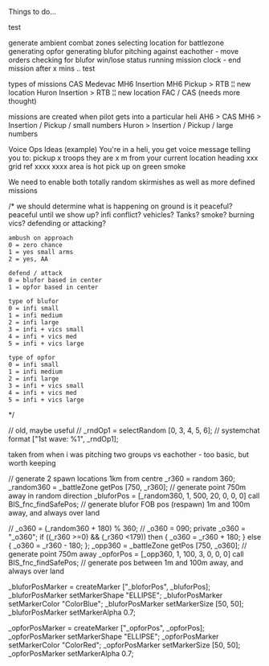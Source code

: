 Things to do...

test

generate ambient combat zones
selecting location for battlezone
generating opfor
generating blufor
pitching against eachother - move orders
checking for blufor win/lose status
running mission clock - end mission after x mins .. test

types of missions
CAS
Medevac
MH6 Insertion
MH6 Pickup > RTB ¦¦ new location
Huron Insertion > RTB ¦¦ new location
FAC / CAS (needs more thought)

missions are created when pilot gets into a particular heli
AH6 > CAS
MH6 > Insertion / Pickup / small numbers
Huron > Insertion / Pickup / large numbers

Voice Ops Ideas (example)
You're in a heli, you get voice message telling you to:
pickup x troops
they are x m from your current location
heading xxx
grid ref xxxx xxxx
area is hot
pick up on green smoke

We need to enable both totally random skirmishes as well as more defined missions

/\*
we should determine what is happening on ground
is it peaceful?
peaceful until we show up?
infi conflict?
vehicles?
Tanks?
smoke?
burning vics?
defending or attacking?

    ambush on approach
    0 = zero chance
    1 = yes small arms
    2 = yes, AA

    defend / attack
    0 = blufor based in center
    1 = opfor based in center

    type of blufor
    0 = infi small
    1 = infi medium
    2 = infi large
    3 = infi + vics small
    4 = infi + vics med
    5 = infi + vics large

    type of opfor
    0 = infi small
    1 = infi medium
    2 = infi large
    3 = infi + vics small
    4 = infi + vics med
    5 = infi + vics large

\*/

// old, maybe useful
// \_rndOp1 = selectRandom [0, 3, 4, 5, 6];
// systemchat format ["1st wave: %1", _rndOp1];

taken from when i was pitching two groups vs eachother - too basic, but worth keeping

// generate 2 spawn locations 1km from centre
\_r360 = random 360;
\_random360 = \_battleZone getPos [750, _r360]; // generate point 750m away in random direction
\_bluforPos = [_random360, 1, 500, 20, 0, 0, 0] call BIS_fnc_findSafePos; // generate blufor FOB pos (respawn) 1m and 100m away, and always over land

// \_o360 = (\_random360 + 180) % 360;
// \_o360 = 090;
private \_o360 = "\_o360";
if ((\_r360 >=0) && (\_r360 <179)) then {
\_o360 = \_r360 + 180;
} else {
\_o360 = \_r360 - 180;
};
\_opp360 = \_battleZone getPos [750, _o360]; // generate point 750m away
\_opforPos = [_opp360, 1, 100, 3, 0, 0, 0] call BIS_fnc_findSafePos; // generate pos between 1m and 100m away, and always over land

\_bluforPosMarker = createMarker ["_bloforPos", _bluforPos];
\_bluforPosMarker setMarkerShape "ELLIPSE";
\_bluforPosMarker setMarkerColor "ColorBlue";
\_bluforPosMarker setMarkerSize [50, 50];
\_bluforPosMarker setMarkerAlpha 0.7;

\_opforPosMarker = createMarker ["_opforPos", _opforPos];
\_opforPosMarker setMarkerShape "ELLIPSE";
\_opforPosMarker setMarkerColor "ColorRed";
\_opforPosMarker setMarkerSize [50, 50];
\_opforPosMarker setMarkerAlpha 0.7;
